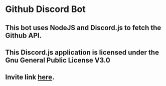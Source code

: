 ﻿# Github Discord Bot
## This bot uses NodeJS and Discord.js to fetch the Github API.
## This Discord.js application is licensed under the Gnu General Public License V3.0
## Invite link [here](https://discord.com/oauth2/authorize?client_id=729383610213466203&scope=bot&permissions=8).
